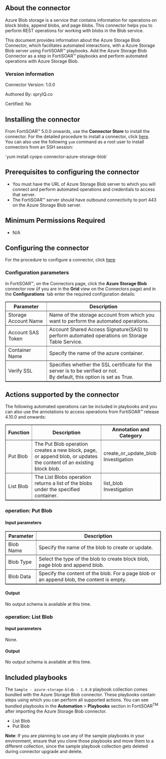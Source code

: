 ## About the connector
Azure Blob storage is a service that contains information for operations on block blobs, append blobs, and page blobs. This connector helps you to perform REST operations for working with blobs in the Blob service.
<p>This document provides information about the Azure Storage Blob Connector, which facilitates automated interactions, with a Azure Storage Blob server using FortiSOAR&trade; playbooks. Add the Azure Storage Blob Connector as a step in FortiSOAR&trade; playbooks and perform automated operations with Azure Storage Blob.</p>

### Version information

Connector Version: 1.0.0


Authored By: spryIQ.co

Certified: No
## Installing the connector
<p>From FortiSOAR&trade; 5.0.0 onwards, use the <strong>Connector Store</strong> to install the connector. For the detailed procedure to install a connector, click <a href="https://docs.fortinet.com/document/fortisoar/0.0.0/installing-a-connector/1/installing-a-connector" target="_top">here</a>.<br>You can also use the following <code>yum</code> command as a root user to install connectors from an SSH session:</p>
`yum install cyops-connector-azure-storage-blob`

## Prerequisites to configuring the connector
- You must have the URL of Azure Storage Blob server to which you will connect and perform automated operations and credentials to access that server.
- The FortiSOAR&trade; server should have outbound connectivity to port 443 on the Azure Storage Blob server.

## Minimum Permissions Required
- N/A

## Configuring the connector
For the procedure to configure a connector, click [here](https://docs.fortinet.com/document/fortisoar/0.0.0/configuring-a-connector/1/configuring-a-connector)
### Configuration parameters
<p>In FortiSOAR&trade;, on the Connectors page, click the <strong>Azure Storage Blob</strong> connector row (if you are in the <strong>Grid</strong> view on the Connectors page) and in the <strong>Configurations&nbsp;</strong> tab enter the required configuration details:&nbsp;</p>
<table border=1><thead><tr><th>Parameter<br></th><th>Description<br></th></tr></thead><tbody><tr><td>Storage Account Name<br></td><td>Name of the storage account from which you want to perform the automated operations.<br>
<tr><td>Account SAS Token<br></td><td>Account Shared Access Signature(SAS) to perform automated operations on Storage Table Service.<br>
<tr><td>Container Name<br></td><td>Specify the name of the azure container.<br>
<tr><td>Verify SSL<br></td><td>Specifies whether the SSL certificate for the server is to be verified or not. <br/>By default, this option is set as True.<br></td></tr>
</tbody></table>

## Actions supported by the connector
The following automated operations can be included in playbooks and you can also use the annotations to access operations from FortiSOAR&trade; release 4.10.0 and onwards:
<table border=1><thead><tr><th>Function<br></th><th>Description<br></th><th>Annotation and Category<br></th></tr></thead><tbody><tr><td>Put Blob<br></td><td>The Put Blob operation creates a new block, page, or append blob, or updates the content of an existing block blob.<br></td><td>create_or_update_blob <br/>Investigation<br></td></tr>
<tr><td>List Blob<br></td><td>The List Blobs operation returns a list of the blobs under the specified container.<br></td><td>list_blob <br/>Investigation<br></td></tr>
</tbody></table>

### operation: Put Blob
#### Input parameters
<table border=1><thead><tr><th>Parameter<br></th><th>Description<br></th></tr></thead><tbody><tr><td>Blob Name<br></td><td>Specify the name of the blob to create or update.<br>
</td></tr><tr><td>Blob Type<br></td><td>Select the type of the blob to create block blob, page blob and append blob.<br>
</td></tr><tr><td>Blob Data<br></td><td>Specify the content of the blob. For a page blob or an append blob, the content is empty.<br>
</td></tr></tbody></table>

#### Output

 No output schema is available at this time.
### operation: List Blob
#### Input parameters
None.
#### Output

 No output schema is available at this time.
## Included playbooks
The `Sample - azure-storage-blob - 1.0.0` playbook collection comes bundled with the Azure Storage Blob connector. These playbooks contain steps using which you can perform all supported actions. You can see bundled playbooks in the **Automation** > **Playbooks** section in FortiSOAR<sup>TM</sup> after importing the Azure Storage Blob connector.

- List Blob
- Put Blob

**Note**: If you are planning to use any of the sample playbooks in your environment, ensure that you clone those playbooks and move them to a different collection, since the sample playbook collection gets deleted during connector upgrade and delete.
